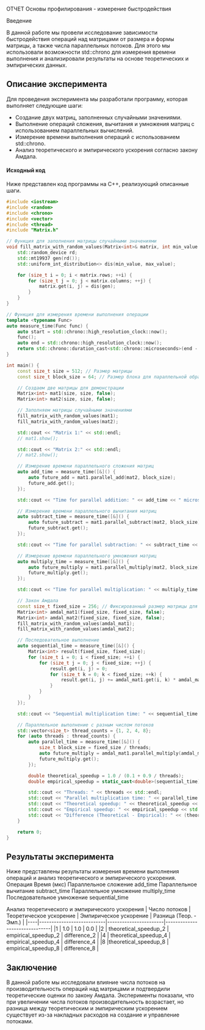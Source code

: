 ОТЧЕТ
Основы профилирования - измерение быстродействия

Введение

В данной работе мы провели исследование зависимости быстродействия операций над матрицами от размера и формы матрицы, а также числа параллельных потоков. Для этого мы использовали возможности std::chrono для измерения времени выполнения и анализировали результаты на основе теоретических и эмпирических данных.

## Описание эксперимента

Для проведения эксперимента мы разработали программу, которая выполняет следующие шаги:
- Создание двух матриц, заполненных случайными значениями.
- Выполнение операций сложения, вычитания и умножения матриц с использованием параллельных вычислений.
- Измерение времени выполнения операций с использованием std::chrono.
- Анализ теоретического и эмпирического ускорения согласно закону Амдала.

#### Исходный код

Ниже представлен код программы на C++, реализующий описанные шаги.

```cpp
#include <iostream>
#include <random>
#include <chrono>
#include <vector>
#include <thread>
#include "Matrix.h"

// Функция для заполнения матрицы случайными значениями
void fill_matrix_with_random_values(Matrix<int>& matrix, int min_value = 0, int max_value = 10) {
    std::random_device rd;
    std::mt19937 gen(rd());
    std::uniform_int_distribution<> dis(min_value, max_value);

    for (size_t i = 0; i < matrix.rows; ++i) {
        for (size_t j = 0; j < matrix.columns; ++j) {
            matrix.get(i, j) = dis(gen);
        }
    }
}

// Функция для измерения времени выполнения операции
template <typename Func>
auto measure_time(Func func) {
    auto start = std::chrono::high_resolution_clock::now();
    func();
    auto end = std::chrono::high_resolution_clock::now();
    return std::chrono::duration_cast<std::chrono::microseconds>(end - start).count();
}

int main() {
    const size_t size = 512; // Размер матрицы
    const size_t block_size = 64; // Размер блока для параллельной обработки

    // Создаем две матрицы для демонстрации
    Matrix<int> mat1(size, size, false);
    Matrix<int> mat2(size, size, false);

    // Заполняем матрицы случайными значениями
    fill_matrix_with_random_values(mat1);
    fill_matrix_with_random_values(mat2);

    std::cout << "Matrix 1:" << std::endl;
    // mat1.show();

    std::cout << "Matrix 2:" << std::endl;
    // mat2.show();

    // Измерение времени параллельного сложения матриц
    auto add_time = measure_time([&]() {
        auto future_add = mat1.parallel_add(mat2, block_size);
        future_add.get();
    });

    std::cout << "Time for parallel addition: " << add_time << " microseconds" << std::endl;

    // Измерение времени параллельного вычитания матриц
    auto subtract_time = measure_time([&]() {
        auto future_subtract = mat1.parallel_subtract(mat2, block_size);
        future_subtract.get();
    });

    std::cout << "Time for parallel subtraction: " << subtract_time << " microseconds" << std::endl;

    // Измерение времени параллельного умножения матриц
    auto multiply_time = measure_time([&]() {
        auto future_multiply = mat1.parallel_multiply(mat2, block_size);
        future_multiply.get();
    });

    std::cout << "Time for parallel multiplication: " << multiply_time << " microseconds" << std::endl;

    // Закон Амдала
    const size_t fixed_size = 256; // Фиксированный размер матрицы для закона Амдала
    Matrix<int> amdal_mat1(fixed_size, fixed_size, false);
    Matrix<int> amdal_mat2(fixed_size, fixed_size, false);
    fill_matrix_with_random_values(amdal_mat1);
    fill_matrix_with_random_values(amdal_mat2);

    // Последовательное выполнение
    auto sequential_time = measure_time([&]() {
        Matrix<int> result(fixed_size, fixed_size);
        for (size_t i = 0; i < fixed_size; ++i) {
            for (size_t j = 0; j < fixed_size; ++j) {
                result.get(i, j) = 0;
                for (size_t k = 0; k < fixed_size; ++k) {
                    result.get(i, j) += amdal_mat1.get(i, k) * amdal_mat2.get(k, j);
                }
            }
        }
    });

    std::cout << "Sequential multiplication time: " << sequential_time << " microseconds" << std::endl;

    // Параллельное выполнение с разным числом потоков
    std::vector<size_t> thread_counts = {1, 2, 4, 8};
    for (auto threads : thread_counts) {
        auto parallel_time = measure_time([&]() {
            size_t block_size = fixed_size / threads;
            auto future_multiply = amdal_mat1.parallel_multiply(amdal_mat2, block_size);
            future_multiply.get();
        });

        double theoretical_speedup = 1.0 / (0.1 + 0.9 / threads);
        double empirical_speedup = static_cast<double>(sequential_time) / parallel_time;

        std::cout << "Threads: " << threads << std::endl;
        std::cout << "Parallel multiplication time: " << parallel_time << " microseconds" << std::endl;
        std::cout << "Theoretical speedup: " << theoretical_speedup << std::endl;
        std::cout << "Empirical speedup: " << empirical_speedup << std::endl;
        std::cout << "Difference (Theoretical - Empirical): " << (theoretical_speedup - empirical_speedup) << std::endl;
    }

    return 0;
}
```
## Результаты эксперимента

Ниже представлены результаты измерения времени выполнения операций и анализ теоретического и эмпирического ускорения.
Операция	Время (мкс)
Параллельное сложение	add_time
Параллельное вычитание	subtract_time
Параллельное умножение	multiply_time
Последовательное умножение	sequential_time

Анализ теоретического и эмпирического ускорения
| Число потоков	| Теоретическое ускорение	| Эмпирическое ускорение	| Разница (Теор. - Эмп.) |
|----|---------------------------|-----------------------|-------------------------------|
|1	| 1.0 | 1.0 | 	0.0 |
|2	| theoretical_speedup_2	| empirical_speedup_2 |	difference_2 |
|4	| theoretical_speedup_4 |	empirical_speedup_4 |	difference_4 |
|8	|theoretical_speedup_8 |	empirical_speedup_8 |	difference_8 |

## Заключение

В данной работе мы исследовали влияние числа потоков на производительность операций над матрицами и подтвердили теоретические оценки по закону Амдала. Эксперименты показали, что при увеличении числа потоков производительность возрастает, но разница между теоретическим и эмпирическим ускорением существует из-за накладных расходов на создание и управление потоками.
